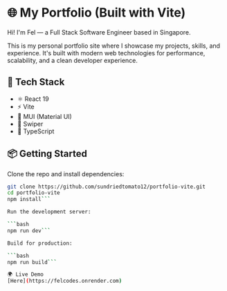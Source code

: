 # 🌐 My Portfolio (Built with Vite)

Hi! I'm Fel — a Full Stack Software Engineer based in Singapore.

This is my personal portfolio site where I showcase my projects, skills, and experience. It's built with modern web technologies for performance, scalability, and a clean developer experience.

## 🚀 Tech Stack

- ⚛️ React 19
- ⚡ Vite
- 💅 MUI (Material UI)
- 🌊 Swiper
- 🧠 TypeScript

## 📦 Getting Started

Clone the repo and install dependencies:

```bash
git clone https://github.com/sundriedtomato12/portfolio-vite.git
cd portfolio-vite
npm install```

Run the development server:

```bash
npm run dev```

Build for production:

```bash
npm run build```

🌍 Live Demo
[Here](https://felcodes.onrender.com)
